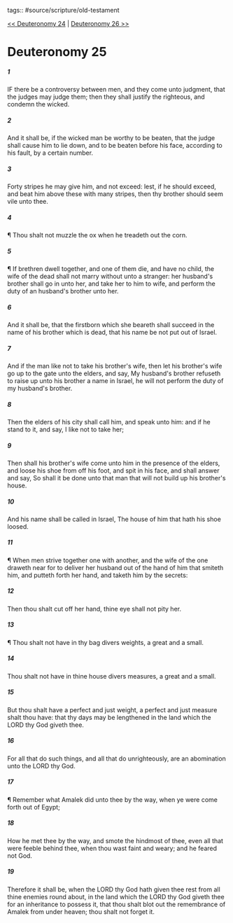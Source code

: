 tags:: #source/scripture/old-testament

[<< Deuteronomy 24](/old-testament/05_Deuteronomy/Deuteronomy_24.md) | [Deuteronomy 26 >>](/old-testament/05_Deuteronomy/Deuteronomy_26.md)

# Deuteronomy 25

##### 1

IF there be a controversy between men, and they come unto judgment, that the judges may judge them; then they shall justify the righteous, and condemn the wicked.

##### 2

And it shall be, if the wicked man be worthy to be beaten, that the judge shall cause him to lie down, and to be beaten before his face, according to his fault, by a certain number.

##### 3

Forty stripes he may give him, and not exceed: lest, if he should exceed, and beat him above these with many stripes, then thy brother should seem vile unto thee.

##### 4

¶ Thou shalt not muzzle the ox when he treadeth out the corn.

##### 5

¶ If brethren dwell together, and one of them die, and have no child, the wife of the dead shall not marry without unto a stranger: her husband's brother shall go in unto her, and take her to him to wife, and perform the duty of an husband's brother unto her.

##### 6

And it shall be, that the firstborn which she beareth shall succeed in the name of his brother which is dead, that his name be not put out of Israel.

##### 7

And if the man like not to take his brother's wife, then let his brother's wife go up to the gate unto the elders, and say, My husband's brother refuseth to raise up unto his brother a name in Israel, he will not perform the duty of my husband's brother.

##### 8

Then the elders of his city shall call him, and speak unto him: and if he stand to it, and say, I like not to take her;

##### 9

Then shall his brother's wife come unto him in the presence of the elders, and loose his shoe from off his foot, and spit in his face, and shall answer and say, So shall it be done unto that man that will not build up his brother's house.

##### 10

And his name shall be called in Israel, The house of him that hath his shoe loosed.

##### 11

¶ When men strive together one with another, and the wife of the one draweth near for to deliver her husband out of the hand of him that smiteth him, and putteth forth her hand, and taketh him by the secrets:

##### 12

Then thou shalt cut off her hand, thine eye shall not pity her.

##### 13

¶ Thou shalt not have in thy bag divers weights, a great and a small.

##### 14

Thou shalt not have in thine house divers measures, a great and a small.

##### 15

But thou shalt have a perfect and just weight, a perfect and just measure shalt thou have: that thy days may be lengthened in the land which the LORD thy God giveth thee.

##### 16

For all that do such things, and all that do unrighteously, are an abomination unto the LORD thy God.

##### 17

¶ Remember what Amalek did unto thee by the way, when ye were come forth out of Egypt;

##### 18

How he met thee by the way, and smote the hindmost of thee, even all that were feeble behind thee, when thou wast faint and weary; and he feared not God.

##### 19

Therefore it shall be, when the LORD thy God hath given thee rest from all thine enemies round about, in the land which the LORD thy God giveth thee for an inheritance to possess it, that thou shalt blot out the remembrance of Amalek from under heaven; thou shalt not forget it.
